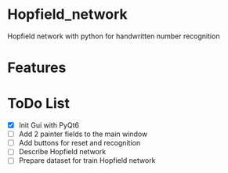 # Hopfield_network
Hopfield network with python for handwritten number recognition


# Features
 

# ToDo List
- [x] Init Gui with PyQt6
- [ ] Add 2 painter fields to the main window
- [ ] Add buttons for reset and recognition
- [ ] Describe Hopfield network
- [ ] Prepare dataset for train Hopfield network